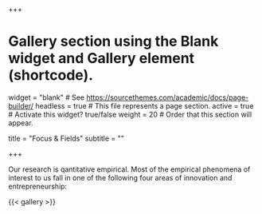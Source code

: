 +++
# Gallery section using the Blank widget and Gallery element (shortcode).
widget = "blank"  # See https://sourcethemes.com/academic/docs/page-builder/
headless = true  # This file represents a page section.
active = true  # Activate this widget? true/false
weight = 20  # Order that this section will appear.

title = "Focus & Fields"
subtitle = ""


+++

Our research is qantitative empirical. Most of the empirical phenomena of interest to us fall in one of the following four areas of innovation and entrepreneurship:

{{< gallery >}}
